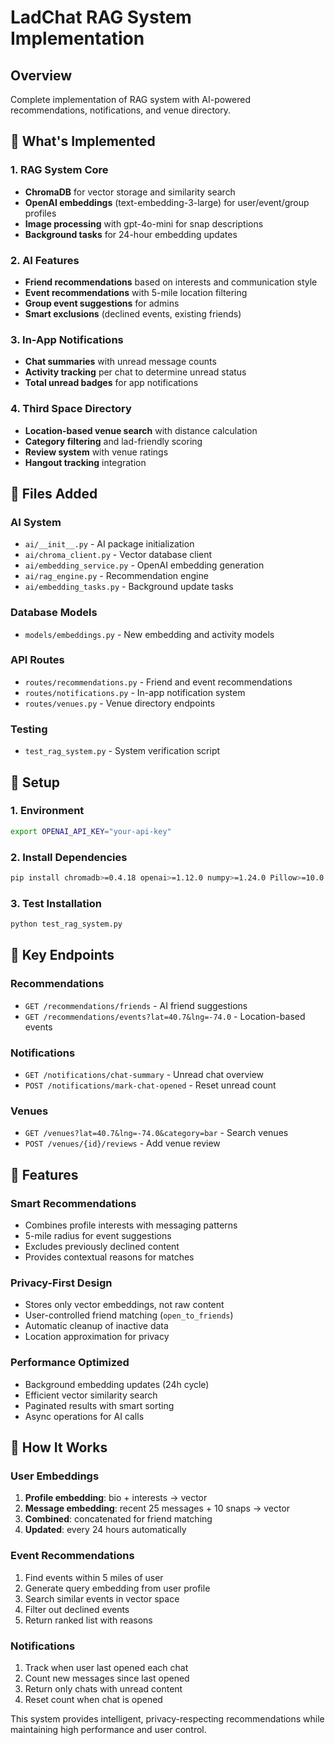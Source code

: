 # LadChat RAG System Implementation

## Overview
Complete implementation of RAG system with AI-powered recommendations, notifications, and venue directory.

## 🚀 What's Implemented

### 1. RAG System Core
- **ChromaDB** for vector storage and similarity search
- **OpenAI embeddings** (text-embedding-3-large) for user/event/group profiles
- **Image processing** with gpt-4o-mini for snap descriptions
- **Background tasks** for 24-hour embedding updates

### 2. AI Features
- **Friend recommendations** based on interests and communication style
- **Event recommendations** with 5-mile location filtering  
- **Group event suggestions** for admins
- **Smart exclusions** (declined events, existing friends)

### 3. In-App Notifications
- **Chat summaries** with unread message counts
- **Activity tracking** per chat to determine unread status
- **Total unread badges** for app notifications

### 4. Third Space Directory
- **Location-based venue search** with distance calculation
- **Category filtering** and lad-friendly scoring
- **Review system** with venue ratings
- **Hangout tracking** integration

## 📁 Files Added

### AI System
- `ai/__init__.py` - AI package initialization
- `ai/chroma_client.py` - Vector database client
- `ai/embedding_service.py` - OpenAI embedding generation
- `ai/rag_engine.py` - Recommendation engine
- `ai/embedding_tasks.py` - Background update tasks

### Database Models
- `models/embeddings.py` - New embedding and activity models

### API Routes
- `routes/recommendations.py` - Friend and event recommendations
- `routes/notifications.py` - In-app notification system
- `routes/venues.py` - Venue directory endpoints

### Testing
- `test_rag_system.py` - System verification script

## 🔧 Setup

### 1. Environment
```bash
export OPENAI_API_KEY="your-api-key"
```

### 2. Install Dependencies
```bash
pip install chromadb>=0.4.18 openai>=1.12.0 numpy>=1.24.0 Pillow>=10.0.0
```

### 3. Test Installation
```bash
python test_rag_system.py
```

## 📱 Key Endpoints

### Recommendations
- `GET /recommendations/friends` - AI friend suggestions
- `GET /recommendations/events?lat=40.7&lng=-74.0` - Location-based events

### Notifications  
- `GET /notifications/chat-summary` - Unread chat overview
- `POST /notifications/mark-chat-opened` - Reset unread count

### Venues
- `GET /venues?lat=40.7&lng=-74.0&category=bar` - Search venues
- `POST /venues/{id}/reviews` - Add venue review

## 🎯 Features

### Smart Recommendations
- Combines profile interests with messaging patterns
- 5-mile radius for event suggestions
- Excludes previously declined content
- Provides contextual reasons for matches

### Privacy-First Design
- Stores only vector embeddings, not raw content
- User-controlled friend matching (`open_to_friends`)
- Automatic cleanup of inactive data
- Location approximation for privacy

### Performance Optimized
- Background embedding updates (24h cycle)
- Efficient vector similarity search
- Paginated results with smart sorting
- Async operations for AI calls

## 🔄 How It Works

### User Embeddings
1. **Profile embedding**: bio + interests → vector
2. **Message embedding**: recent 25 messages + 10 snaps → vector
3. **Combined**: concatenated for friend matching
4. **Updated**: every 24 hours automatically

### Event Recommendations
1. Find events within 5 miles of user
2. Generate query embedding from user profile
3. Search similar events in vector space
4. Filter out declined events
5. Return ranked list with reasons

### Notifications
1. Track when user last opened each chat
2. Count new messages since last opened
3. Return only chats with unread content
4. Reset count when chat is opened

This system provides intelligent, privacy-respecting recommendations while maintaining high performance and user control. 